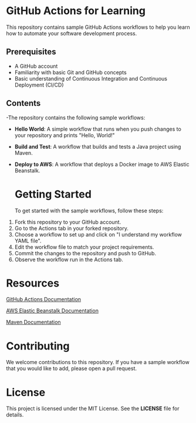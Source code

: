 # GitHub Actions for Learning

This repository contains sample GitHub Actions workflows to help you learn how to automate your software development process.

## Prerequisites

- A GitHub account
- Familiarity with basic Git and GitHub concepts
- Basic understanding of Continuous Integration and Continuous Deployment (CI/CD)

## Contents

-The repository contains the following sample workflows:

- **Hello World**: A simple workflow that runs when you push changes to your repository and prints "Hello, World!"
- **Build and Test**: A workflow that builds and tests a Java project using Maven.
- **Deploy to AWS**: A workflow that deploys a Docker image to AWS Elastic Beanstalk.

  # Getting Started

  To get started with the sample workflows, follow these steps:

1. Fork this repository to your GitHub account.
2. Go to the Actions tab in your forked repository.
3. Choose a workflow to set up and click on "I understand my workflow YAML file".
4. Edit the workflow file to match your project requirements.
5. Commit the changes to the repository and push to GitHub.
6. Observe the workflow run in the Actions tab.

# Resources

[GitHub Actions Documentation](https://docs.github.com/en/actions)

[AWS Elastic Beanstalk Documentation](https://aws.amazon.com/elasticbeanstalk/)

[Maven Documentation](https://maven.apache.org/guides/index.html)

# Contributing

We welcome contributions to this repository. If you have a sample workflow that you would like to add, please open a pull request.

# License

This project is licensed under the MIT License. See the **LICENSE** file for details.
